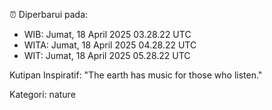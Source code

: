 ⏰ Diperbarui pada:
- WIB: Jumat, 18 April 2025 03.28.22 UTC
- WITA: Jumat, 18 April 2025 04.28.22 UTC
- WIT: Jumat, 18 April 2025 05.28.22 UTC

Kutipan Inspiratif:
"The earth has music for those who listen."


Kategori: nature

